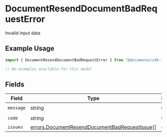 # DocumentResendDocumentBadRequestError

Invalid input data

## Example Usage

```typescript
import { DocumentResendDocumentBadRequestError } from "@documenso/sdk-typescript/models/errors";

// No examples available for this model
```

## Fields

| Field                                                                                                          | Type                                                                                                           | Required                                                                                                       | Description                                                                                                    |
| -------------------------------------------------------------------------------------------------------------- | -------------------------------------------------------------------------------------------------------------- | -------------------------------------------------------------------------------------------------------------- | -------------------------------------------------------------------------------------------------------------- |
| `message`                                                                                                      | *string*                                                                                                       | :heavy_check_mark:                                                                                             | N/A                                                                                                            |
| `code`                                                                                                         | *string*                                                                                                       | :heavy_check_mark:                                                                                             | N/A                                                                                                            |
| `issues`                                                                                                       | [errors.DocumentResendDocumentBadRequestIssue](../../models/errors/documentresenddocumentbadrequestissue.md)[] | :heavy_minus_sign:                                                                                             | N/A                                                                                                            |